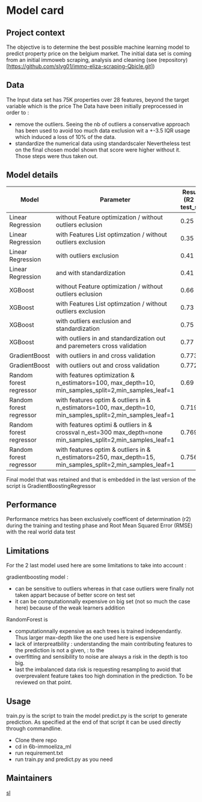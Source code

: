 # Model card

## Project context

The objective is to determine the best possible machine learning model to predict property price on the belgium market. The initial data set is coming from  an initial immoweb scraping,  analysis and cleaning (see (repository)[https://github.com/slvg01/immo-eliza-scraping-Qbicle.git])

## Data
The Input data set has 75K properties over 28 features, beyond the target variable which is the price 
The Data have been initially preprocessed in order to : 
- remove the outliers. Seeing the nb of outliers a conservative approach has been used to avoid too much data exclusion  wit a +-3.5 IQR usage which induced a loss of 10% of the data.
- standardize the numerical data using standardscaler
Nevertheless test on the final chosen model shown that score were higher without it. Those steps were thus taken out. 

## Model details
|Model                     | Parameter                                                                                                     | Results (R2 on test_set) |
| ------------------------ | --------------------------------------------------------------------------------------------------------------| ----------------------|
| Linear Regression        | without Feature optimization / without outliers eclusion                                                      | 0.25                  |
| Linear Regression        | with Features List optimzation / without outliers  exclusion                                                  | 0.35                  |
| Linear Regression        | with outliers  exclusion                                                                                      | 0.41                  |
| Linear Regression        | and with standardization                                                                                      | 0.41                  |
| XGBoost                  | without Feature optimization / without outliers eclusion                                                      | 0.66                  |
| XGBoost                  | with Features List optimzation / without outliers  exclusion                                                  | 0.73                  |
| XGBoost                  | with outliers exclusion and standardization                                                                   | 0.75                  |
| XGBoost                  | with outliers in and standardization out and paremeters cross validation                                      | 0.77                  |
| GradientBoost            | with outliers in  and cross validation                                                                        | 0.773                 |
| GradientBoost            | with outliers out and cross validation                                                                        | 0.772                 |
| Random forest regressor  | with features optimization & n_estimators=100, max_depth=10,  min_samples_split=2,min_samples_leaf=1          | 0.69                  |
| Random forest regressor  | with features optim & outliers in & n_estimators=100, max_depth=10, min_samples_split=2,min_samples_leaf=1    | 0.719                 |
| Random forest regressor  | with features optimi & outliers in & crossval n_est=300 max_depth=none min_samples_split=2,min_samples_leaf=1 | 0.769                 |
| Random forest regressor  | with features optim & outliers in & n_estimators=250, max_depth=15, min_samples_split=2,min_samples_leaf=1    | 0.756                 |

Final model that was retained and that is embedded in the last version of the script is GradientBoostingRegressor

## Performance
Performance metrics has been exclusively coefficent of determination (r2) during the training and testing phase  and Root Mean Squared Error (RMSE) with the real world data test

## Limitations
For the 2 last model used here are some limitations to take into account :  

gradientboosting model : 
- can be sensitive to outliers whereas in that case outliers were finally not taken appart because of better score on test set
- it can be computationnally expensive on big set (not so much the case here) because of the weak learners addition

RandomForest is 
- computationnally expensive as each trees is trained independantly. Thus larger max-depth like the one used here is expensive
- lack of interpreatbility : understanding the main contributing features to the prediction is not a given, :  to the 
- overfitting and sensibility to noise are always a risk in the depth is too big. 
- last the imbalanced data risk is requesting  resampling to avoid that overprevalent feature takes too high domination in the prediction. To be reviewed on that point. 

## Usage
train.py is the script to train the model 
predict.py is the script to generate prediction. As specified at the end of that script it can be used directly through commandline. 

- Clone there repo 
- cd in 6b-immoeliza_ml
- run requirement.txt
- run train.py and predict.py as you need



## Maintainers
[sl](https://github.com/slvg01)
